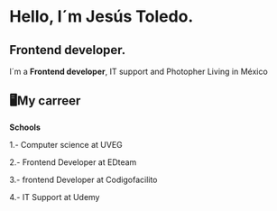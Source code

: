 # Hello, I´m Jesús Toledo.
## Frontend developer.

I´m a **Frontend developer**, IT support and Photopher Living in México

## 🖥️My carreer
**Schools**

1.- Computer science at UVEG

2.- Frontend Developer at EDteam

3.- frontend Developer at Codigofacilito

4.- IT Support at Udemy
